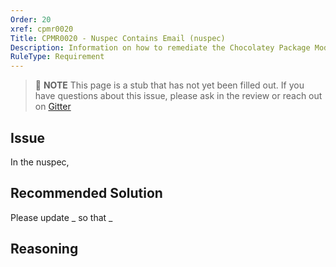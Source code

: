 ```yaml
---
Order: 20
xref: cpmr0020
Title: CPMR0020 - Nuspec Contains Email (nuspec)
Description: Information on how to remediate the Chocolatey Package Moderation Rule 0020
RuleType: Requirement
---
```


<?! Include "../../../../../shared/package-validator-rule-requirement.txt" /?>

> :memo: **NOTE** This page is a stub that has not yet been filled out. If you have questions about this issue, please ask in the review or reach out on [Gitter](https://gitter.im/chocolatey/chocolatey.org)

## Issue

In the nuspec,

## Recommended Solution

Please update _ so that _

## Reasoning
